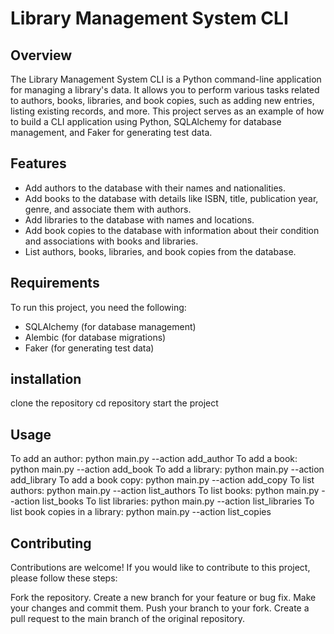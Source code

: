 # Library Management System CLI

## Overview

The Library Management System CLI is a Python command-line application for managing a library's data. It allows you to perform various tasks related to authors, books, libraries, and book copies, such as adding new entries, listing existing records, and more. This project serves as an example of how to build a CLI application using Python, SQLAlchemy for database management, and Faker for generating test data.

## Features

- Add authors to the database with their names and nationalities.
- Add books to the database with details like ISBN, title, publication year, genre, and associate them with authors.
- Add libraries to the database with names and locations.
- Add book copies to the database with information about their condition and associations with books and libraries.
- List authors, books, libraries, and book copies from the database.

## Requirements

To run this project, you need the following:

- SQLAlchemy (for database management)
- Alembic (for database migrations)
- Faker (for generating test data)

## installation
clone the repository
cd repository
start the project

## Usage
To add an author: python main.py --action add_author
To add a book: python main.py --action add_book
To add a library: python main.py --action add_library
To add a book copy: python main.py --action add_copy
To list authors: python main.py --action list_authors
To list books: python main.py --action list_books
To list libraries: python main.py --action list_libraries
To list book copies in a library: python main.py --action list_copies

## Contributing
Contributions are welcome! If you would like to contribute to this project, please follow these steps:

Fork the repository.
Create a new branch for your feature or bug fix.
Make your changes and commit them.
Push your branch to your fork.
Create a pull request to the main branch of the original repository.

